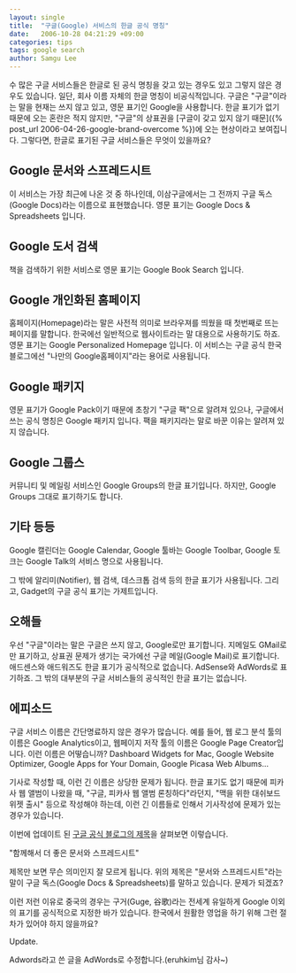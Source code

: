```yaml
---
layout: single
title:  "구글(Google) 서비스의 한글 공식 명칭"
date:   2006-10-28 04:21:29 +09:00
categories: tips
tags: google search
author: Samgu Lee
---
```

수 많은 구글 서비스들은 한글로 된 공식 명칭을 갖고 있는 경우도 있고 그렇지 않은 경우도 있습니다. 일단, 회사 이름 자체의 한글 명칭이 비공식적입니다. 구글은 "구글"이라는 말을 현재는 쓰지 않고 있고, 영문 표기인 Google을 사용합니다. 한글 표기가 없기 때문에 오는 혼란은 적지 않지만, "구글"의 상표권을 [구글이 갖고 있지 않기 때문]({% post_url 2006-04-26-google-brand-overcome %})에 오는 현상이라고 보여집니다. 그렇다면, 한글로 표기된 구글 서비스들은 무엇이 있을까요?

## Google 문서와 스프레드시트

이 서비스는 가장 최근에 나온 것 중 하나인데, 이삼구글에서는 그 전까지 구글 독스(Google Docs)라는 이름으로 표현했습니다. 영문 표기는 Google Docs & Spreadsheets 입니다.

## Google 도서 검색

책을 검색하기 위한 서비스로 영문 표기는 Google Book Search 입니다.

## Google 개인화된 홈페이지

홈페이지(Homepage)라는 말은 사전적 의미로 브라우져를 띄웠을 때 첫번째로 뜨는 페이지를 말합니다. 한국에선 일반적으로 웹사이트라는 말 대용으로 사용하기도 하죠. 영문 표기는 Google Personalized Homepage 입니다. 이 서비스는 구글 공식 한국 블로그에선 "나만의 Google홈페이지"라는 용어로 사용됩니다.

## Google 패키지

영문 표기가 Google Pack이기 때문에 초창기 "구글 팩"으로 알려져 있으나, 구글에서 쓰는 공식 명칭은 Google 패키지 입니다. 팩을 패키지라는 말로 바꾼 이유는 알려져 있지 않습니다.

## Google 그룹스

커뮤니티 및 메일링 서비스인 Google Groups의 한글 표기입니다. 하지만, Google Groups 그대로 표기하기도 합니다.

## 기타 등등

Google 캘린더는 Google Calendar, Google 툴바는 Google Toolbar, Google 토크는 Google Talk의 서비스 명으로 사용됩니다.

그 밖에 알리미(Notifier), 웹 검색, 데스크톱 검색 등의 한글 표기가 사용됩니다. 그리고, Gadget의 구글 공식 표기는 가제트입니다.

## 오해들

우선 "구글"이라는 말은 구글은 쓰지 않고, Google로만 표기합니다. 지메일도 GMail로만 표기하고, 상표권 문제가 생기는 국가에선 구글 메일(Google Mail)로 표기합니다. 애드센스와 애드워즈도 한글 표기가 공식적으로 없습니다. AdSense와 AdWords로 표기하죠. 그 밖의 대부분의 구글 서비스들의 공식적인 한글 표기는 없습니다.

## 에피소드

구글 서비스 이름은 간단명료하지 않은 경우가 많습니다. 예를 들어, 웹 로그 분석 툴의 이름은 Google Analytics이고, 웹페이지 저작 툴의 이름은 Google Page Creator입니다. 이런 이름은 어떻습니까? Dashboard Widgets for Mac, Google Website Optimizer, Google Apps for Your Domain, Google Picasa Web Albums...

기사로 작성할 때, 이런 긴 이름은 상당한 문제가 됩니다. 한글 표기도 없기 때문에 피카사 웹 앨범이 나왔을 때, "구글, 피카사 웹 앨범 론칭하다"라던지, "맥을 위한 대쉬보드 위젯 출시" 등으로 작성해야 하는데, 이런 긴 이름들로 인해서 기사작성에 문제가 있는 경우가 있습니다.

이번에 업데이트 된 [구글 공식 블로그의 제목](http://googlekoreablog.blogspot.com/2006/10/blog-post_25.html)을 살펴보면 이렇습니다.

"함께해서 더 좋은 문서와 스프레드시트"

제목만 보면 무슨 의미인지 잘 모르게 됩니다. 위의 제목은 "문서와 스프레드시트"라는 말이 구글 독스(Google Docs & Spreadsheets)를 말하고 있습니다. 문제가 되겠죠?

이런 저런 이유로 중국의 경우는 구거(Guge, 谷歌)라는 전세계 유일하게 Google 이외의 표기를 공식적으로 지정한 바가 있습니다. 한국에서 원활한 영업을 하기 위해 그런 절차가 있어야 하지 않을까요?

Update.

Adwords라고 쓴 글을 AdWords로 수정합니다.(eruhkim님 감사~)
